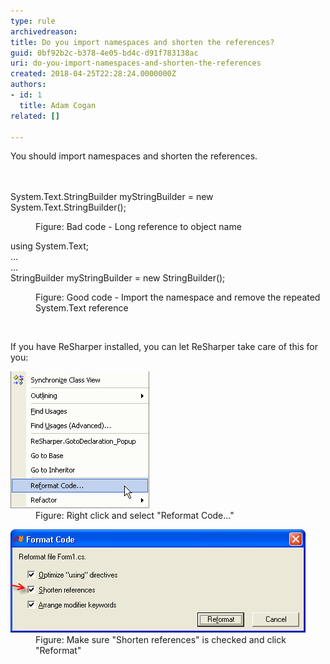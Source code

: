 ```yaml
---
type: rule
archivedreason: 
title: Do you import namespaces and shorten the references?
guid: 0bf92b2c-b378-4e05-bd4c-d91f783138ac
uri: do-you-import-namespaces-and-shorten-the-references
created: 2018-04-25T22:28:24.0000000Z
authors:
- id: 1
  title: Adam Cogan
related: []

---
```



You should import namespaces and shorten the references.<br>
<br><excerpt class='endintro'></excerpt><br>
<p class="ssw15-rteElement-CodeArea">​System.Text.StringBuilder myStringBuilder = new System.Text.StringBuilder();<br></p><dd class="ssw15-rteElement-FigureBad">Figure: Bad code - Long reference to object name​​<br></dd><p class="ssw15-rteElement-CodeArea">using System.Text;<br>...<br>...<br>StringBuilder myStringBuilder = new StringBuilder(); </p><dd class="ssw15-rteElement-FigureGood">Figure: Good code - Import the namespace and remove the repeated System.Text reference<br></dd><p>​<br></p><p>If you have ReSharper installed, you can let ReSharper take care of this for you:</p><dl class="image"><dt>
      <img src="ReSharperReformatCode.gif" alt="ReSharperReformatCode.gif" />
   </dt><dd>Figure: Right click and select "Reformat Code..."<br></dd></dl><dl class="image"><dt>
         <img src="ReSharperShortenReferences.gif" alt="ReSharperShortenReferences.gif" />
      </dt><dd>Figure: Make sure "Shorten references" is checked and click "Reformat"​<br></dd></dl>​​<br>


